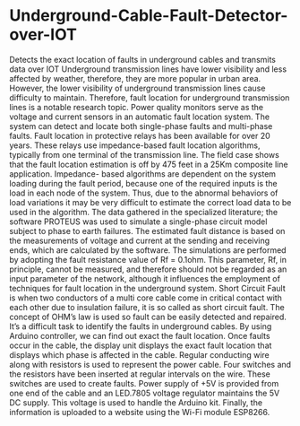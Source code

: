 # Underground-Cable-Fault-Detector-over-IOT
Detects the exact location of faults in underground cables and transmits data over IOT
Underground transmission lines have lower visibility and less affected by weather, therefore,
they are more popular in urban area. However, the lower visibility of underground
transmission lines cause difficulty to maintain. Therefore, fault location for underground
transmission lines is a notable research topic. Power quality monitors serve as the voltage
and current sensors in an automatic fault location system. The system can detect and locate
both single-phase faults and multi-phase faults. Fault location in protective relays has been
available for over 20 years. These relays use impedance-based fault location algorithms,
typically from one terminal of the transmission line. The field case shows that the fault
location estimation is off by 475 feet in a 25Km composite line application. Impedance-
based algorithms are dependent on the system loading during the fault period, because one
of the required inputs is the load in each node of the system. Thus, due to the abnormal
behaviors of load variations it may be very difficult to estimate the correct load data to be
used in the algorithm. The data gathered in the specialized literature; the software PROTEUS
was used to simulate a single-phase circuit model subject to phase to earth failures. The
estimated fault distance is based on the measurements of voltage and current at the sending
and receiving ends, which are calculated by the software. The simulations are performed by
adopting the fault resistance value of Rf = 0.1ohm. This parameter, Rf, in principle, cannot
be measured, and therefore should not be regarded as an input parameter of the network,
although it influences the employment of techniques for fault location in the underground
system. Short Circuit Fault is when two conductors of a multi core cable come in critical
contact with each other due to insulation failure, it is so called as short circuit fault. The
concept of OHM’s law is used so fault can be easily detected and repaired. It’s a difficult
task to identify the faults in underground cables. By using Arduino controller, we can find
out exact the fault location. Once faults occur in the cable, the display unit displays the exact
fault location that displays which phase is affected in the cable. Regular conducting wire
along with resistors is used to represent the power cable. Four switches and the resistors have
been inserted at regular intervals on the wire. These switches are used to create faults. Power
supply of +5V is provided from one end of the cable and an LED.7805 voltage regulator
maintains the 5V DC supply. This voltage is used to handle the Arduino kit. Finally, the
information is uploaded to a website using the Wi-Fi module ESP8266.
